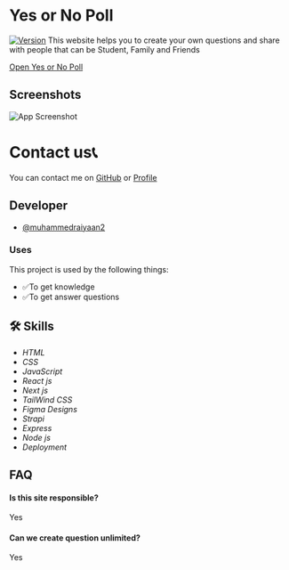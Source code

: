 # Yes or No Poll
[![Version](https://img.shields.io/badge/version-1.0-green)](https://github.com/tterb/atomic-design-ui/blob/master/LICENSEs)
This website helps you to create your own questions and share with people that can be Student, Family and Friends 

[Open Yes or No Poll](https://yes-or-no-poll-lptzs1j0x-muhammedraiyaan2-gmailcom.vercel.app/)

## Screenshots

![App Screenshot](https://muhammedraiyaan2.github.io/Server/Screenshot%20(344).png)
# Contact us📞
You can contact me on [GitHub](https://github.com/muhammedraiyaan2) or [Profile](https://muhammedraiyaan2.github.io/Profile/)

## Developer

- [@muhammedraiyaan2](https://github.com/muhammedraiyaan2)

### Uses
This project is used by the following things:

- ✅To get knowledge
- ✅To get answer questions

## 🛠 Skills
- *HTML*
- *CSS*
- *JavaScript*
- *React js*
- *Next js*
- *TailWind CSS*
- *Figma Designs*
- *Strapi*
- *Express*
- *Node js*
- *Deployment*

## FAQ

#### Is this site responsible?

Yes

#### Can we create question unlimited?

Yes

